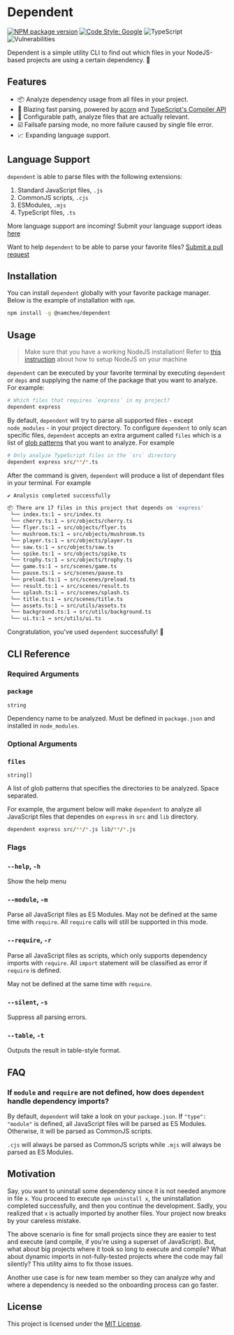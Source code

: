 # Dependent

[![NPM package version](https://img.shields.io/npm/v/@namchee/dependent)](https://www.npmjs.com/package/@namchee/dependent) [![Code Style: Google](https://img.shields.io/badge/code%20style-google-blueviolet.svg)](https://github.com/google/gts) ![TypeScript](https://img.shields.io/badge/%3C%2F%3E-TypeScript-%230074c1.svg) ![Vulnerabilities](https://img.shields.io/snyk/vulnerabilities/github/namchee/telepon)

Dependent is a simple utility CLI to find out which files in your NodeJS-based projects are using a certain dependency. 🚀

## Features

- 📦 Analyze dependency usage from all files in your project.
- 🚀 Blazing fast parsing, powered by [acorn](https://github.com/acornjs/acorn) and [TypeScript's Compiler API](https://github.com/Microsoft/TypeScript/wiki/Using-the-Compiler-API)
- 📁 Configurable path, analyze files that are actually relevant.
- ☑️ Failsafe parsing mode, no more failure caused by single file error.
- 📈 Expanding language support.

## Language Support

`dependent` is able to parse files with the following extensions:

1. Standard JavaScript files, `.js`
2. CommonJS scripts, `.cjs`
3. ESModules, `.mjs`
4. TypeScript files, `.ts`

More language support are incoming! Submit your language support ideas [here](https://github.com/Namchee/dependent/issues/new/choose)

Want to help `dependent` to be able to parse your favorite files? [Submit a pull request](https://github.com/Namchee/dependent/pulls)
## Installation

You can install `dependent` globally with your favorite package manager. Below is the example of installation with `npm`.

```bash
npm install -g @namchee/dependent
```

## Usage

> Make sure that you have a working NodeJS installation! Refer to [this instruction](https://nodejs.org/en/download/) about how to setup NodeJS on your machine

`dependent` can be executed by your favorite terminal by executing `dependent` or `deps` and supplying the name of the package that you want to analyze. For example:

```bash
# Which files that requires `express` in my project?
dependent express
```

By default, `dependent` will try to parse all supported files - except `node_modules` - in your project directory. To configure `dependent` to only scan specific files, `dependent` accepts an extra argument called `files` which is a list of [glob patterns](https://en.wikipedia.org/wiki/Glob_(programming)) that you want to analyze. For example

```bash
# Only analyze TypeScript files in the `src` directory
dependent express src/**/*.ts
```

After the command is given, `dependent` will produce a list of dependant files in your terminal. For example

```bash
✔ Analysis completed successfully

📦 There are 17 files in this project that depends on 'express'
 └── index.ts:1 → src/index.ts
 └── cherry.ts:1 → src/objects/cherry.ts
 └── flyer.ts:1 → src/objects/flyer.ts
 └── mushroom.ts:1 → src/objects/mushroom.ts
 └── player.ts:1 → src/objects/player.ts
 └── saw.ts:1 → src/objects/saw.ts
 └── spike.ts:1 → src/objects/spike.ts
 └── trophy.ts:1 → src/objects/trophy.ts
 └── game.ts:1 → src/scenes/game.ts
 └── pause.ts:1 → src/scenes/pause.ts
 └── preload.ts:1 → src/scenes/preload.ts
 └── result.ts:1 → src/scenes/result.ts
 └── splash.ts:1 → src/scenes/splash.ts
 └── title.ts:1 → src/scenes/title.ts
 └── assets.ts:1 → src/utils/assets.ts
 └── background.ts:1 → src/utils/background.ts
 └── ui.ts:1 → src/utils/ui.ts
```

Congratulation, you've used `dependent` successfully! 🎉

## CLI Reference

### Required Arguments

### `package`

`string`

Dependency name to be analyzed. Must be defined in `package.json` and installed in `node_modules`.

### Optional Arguments

### `files`

`string[]`

A list of glob patterns that specifies the directories to be analyzed. Space separated.

For example, the argument below will make `dependent` to analyze all JavaScript files that dependes on `express`
in `src` and `lib` directory.

```bash
dependent express src/**/*.js lib/**/*.js
```

### Flags

### `--help`, `-h`

Show the help menu

### `--module`, `-m`

Parse all JavaScript files as ES Modules. May not be defined at the same time with `require`. All `require` calls will still be supported in this mode.

### `--require`, `-r`

Parse all JavaScript files as scripts, which only supports dependency imports with `require`. All `import` statement will be classified as error if `require` is defined.

May not be defined at the same time with `require`.

### `--silent`, `-s`

Suppress all parsing errors.

### `--table`, `-t`

Outputs the result in table-style format.

## FAQ

### If `module` and `require` are not defined, how does `dependent` handle dependency imports?

By default, `dependent` will take a look on your `package.json`. If `"type": "module"` is defined, all JavaScript files will be parsed as ES Modules. Otherwise, it will be parsed as CommonJS scripts.

`.cjs` will always be parsed as CommonJS scripts while `.mjs` will always be parsed as ES Modules.
## Motivation

Say, you want to uninstall some dependency since it is not needed anymore in file `x`. You proceed to execute `npm uninstall x`, the uninstallation completed successfully, and then you continue the development. Sadly, you realized that `x` is actually imported by another files. Your project now breaks by your careless mistake.

The above scenario is fine for small projects since they are easier to test and execute (and compile, if you're using a superset of JavaScript). But, what about big projects where it took so long to execute and compile? What about dynamic imports in not-fully-tested projects where the code may fail silently? This utility aims to fix those issues.

Another use case is for new team member so they can analyze why and where a dependency is needed so the onboarding process can go faster.

## License

This project is licensed under the [MIT License](./LICENSE).
